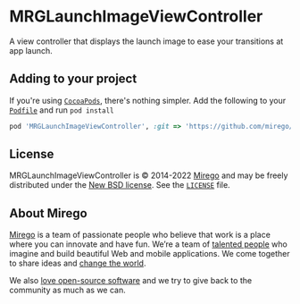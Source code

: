 # MRGLaunchImageViewController

A view controller that displays the launch image to ease your transitions at app launch.

## Adding to your project

If you're using [`CocoaPods`](http://cocoapods.org/), there's nothing simpler.
Add the following to your [`Podfile`](http://docs.cocoapods.org/podfile.html)
and run `pod install`

```ruby
pod 'MRGLaunchImageViewController', :git => 'https://github.com/mirego/MRGLaunchImageViewController.iOS.git'
```

## License

MRGLaunchImageViewController is © 2014-2022 [Mirego](https://www.mirego.com) and may be freely distributed under the [New BSD license](http://opensource.org/licenses/BSD-3-Clause). See the [`LICENSE`](LICENSE) file.

## About Mirego

[Mirego](https://www.mirego.com) is a team of passionate people who believe that work is a place where you can innovate and have fun. We’re a team of [talented people](https://life.mirego.com) who imagine and build beautiful Web and mobile applications. We come together to share ideas and [change the world](http://www.mirego.org).

We also [love open-source software](https://open.mirego.com) and we try to give back to the community as much as we can.
